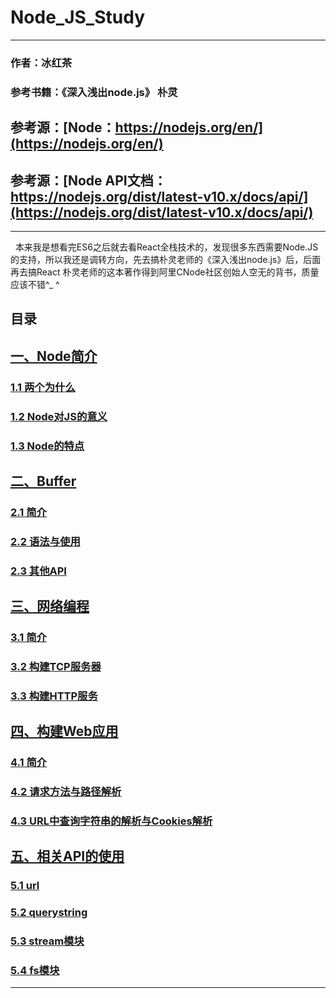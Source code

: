 # Node_JS_Study

        
------        
        
### 作者：冰红茶  
### 参考书籍：《深入浅出node.js》 朴灵  
## 参考源：[Node：https://nodejs.org/en/](https://nodejs.org/en/)
## 参考源：[Node API文档：https://nodejs.org/dist/latest-v10.x/docs/api/](https://nodejs.org/dist/latest-v10.x/docs/api/)

            
------    
            
        

   本来我是想看完ES6之后就去看React全栈技术的，发现很多东西需要Node.JS的支持，所以我还是调转方向，先去搞朴灵老师的《深入浅出node.js》后，后面再去搞React 朴灵老师的这本著作得到阿里CNode社区创始人空无的背书，质量应该不错^_ ^
  
## 目录

## [一、Node简介](https://github.com/hblvsjtu/Node_JS_Study/blob/master/Node_JS_Study.md#1)
### [1.1 两个为什么](https://github.com/hblvsjtu/Node_JS_Study/blob/master/Node_JS_Study.md#1.1)
### [1.2 Node对JS的意义](https://github.com/hblvsjtu/Node_JS_Study/blob/master/Node_JS_Study.md#1.2)   
### [1.3 Node的特点](https://github.com/hblvsjtu/Node_JS_Study/blob/master/Node_JS_Study.md#1.3)
## [二、Buffer](https://github.com/hblvsjtu/Node_JS_Study/blob/master/Node_JS_Study.md#2)
### [2.1 简介](https://github.com/hblvsjtu/Node_JS_Study/blob/master/Node_JS_Study.md#2.1)
### [2.2 语法与使用](https://github.com/hblvsjtu/Node_JS_Study/blob/master/Node_JS_Study.md#2.2)   
### [2.3 其他API](https://github.com/hblvsjtu/Node_JS_Study/blob/master/Node_JS_Study.md#2.3)
## [三、网络编程](https://github.com/hblvsjtu/Node_JS_Study/blob/master/Node_JS_Study.md#3)
### [3.1 简介](https://github.com/hblvsjtu/Node_JS_Study/blob/master/Node_JS_Study.md#3.1)
### [3.2 构建TCP服务器](https://github.com/hblvsjtu/Node_JS_Study/blob/master/Node_JS_Study.md#3.2)   
### [3.3 构建HTTP服务](https://github.com/hblvsjtu/Node_JS_Study/blob/master/Node_JS_Study.md#3.3)
## [四、构建Web应用](https://github.com/hblvsjtu/Node_JS_Study/blob/master/Node_JS_Study.md#4)
### [4.1 简介](https://github.com/hblvsjtu/Node_JS_Study/blob/master/Node_JS_Study.md#4.1)
### [4.2 请求方法与路径解析](https://github.com/hblvsjtu/Node_JS_Study/blob/master/Node_JS_Study.md#4.2)   
### [4.3 URL中查询字符串的解析与Cookies解析](https://github.com/hblvsjtu/Node_JS_Study/blob/master/Node_JS_Study.md#4.3)
## [五、相关API的使用](https://github.com/hblvsjtu/Node_JS_Study/blob/master/Node_JS_Study.md#5)
### [5.1 url](https://github.com/hblvsjtu/Node_JS_Study/blob/master/Node_JS_Study.md#5.1)
### [5.2 querystring](https://github.com/hblvsjtu/Node_JS_Study/blob/master/Node_JS_Study.md#5.2)
### [5.3 stream模块](https://github.com/hblvsjtu/Node_JS_Study/blob/master/Node_JS_Study.md#5.3)
### [5.4 fs模块](https://github.com/hblvsjtu/Node_JS_Study/blob/master/Node_JS_Study.md5.4)
          
------      
        
